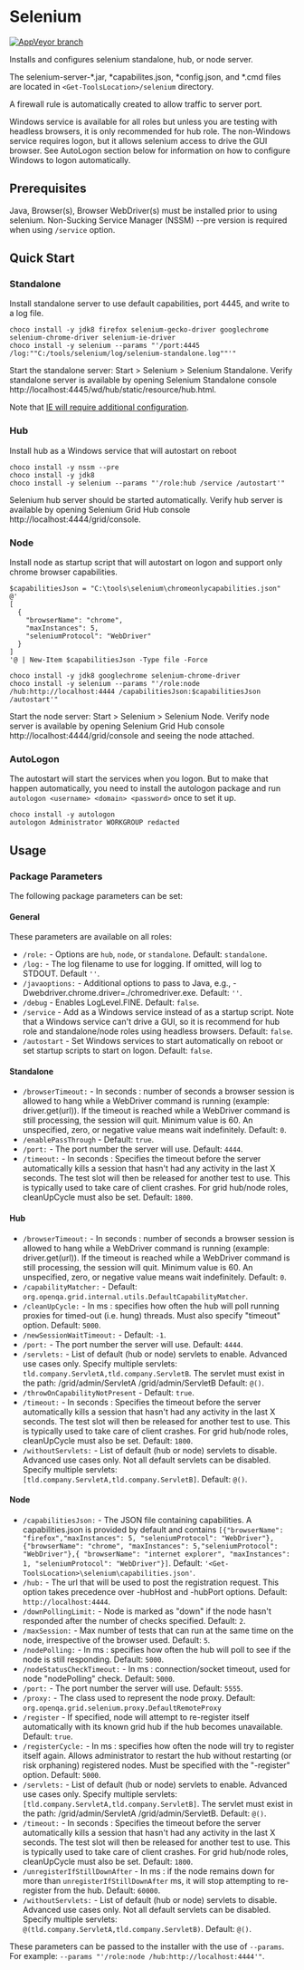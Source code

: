 ﻿# Selenium

[![AppVeyor branch](https://img.shields.io/appveyor/ci/dhoer/choco-selenium/master.svg)](https://ci.appveyor.com/project/dhoer/choco-selenium)

Installs and configures selenium standalone, hub, or node server.

The selenium-server-*.jar, *capabilites.json, *config.json, and *.cmd
files are located in `<Get-ToolsLocation>/selenium` directory.

A firewall rule is automatically created to allow traffic to server
port.

Windows service is available for all roles but unless you are testing
with headless browsers, it is only recommended for hub role.  The
non-Windows service requires logon, but it allows selenium access to
drive the GUI browser. See AutoLogon section below for information on
how to configure Windows to logon automatically.

## Prerequisites

Java, Browser(s), Browser WebDriver(s) must be installed prior to
using selenium. Non-Sucking Service Manager (NSSM) --pre
version is required when using `/service` option.

## Quick Start

### Standalone

Install standalone server to use default capabilities, port 4445, and
write to a log file.

```
choco install -y jdk8 firefox selenium-gecko-driver googlechrome selenium-chrome-driver selenium-ie-driver
choco install -y selenium --params "'/port:4445 /log:""C:/tools/selenium/log/selenium-standalone.log""'"
```

Start the standalone server: Start > Selenium > Selenium Standalone.
Verify standalone server is available by opening Selenium Standalone
console http://localhost:4445/wd/hub/static/resource/hub.html.

Note that [IE will require additional configuration](https://github.com/SeleniumHQ/selenium/wiki/InternetExplorerDriver#required-configuration).

### Hub

Install hub as a Windows service that will autostart on reboot

```
choco install -y nssm --pre
choco install -y jdk8
choco install -y selenium --params "'/role:hub /service /autostart'"
```

Selenium hub server should be started automatically.
Verify hub server is available by opening Selenium Grid Hub console
http://localhost:4444/grid/console.

### Node

Install node as startup script that will autostart on logon and
support only chrome browser capabilities.

```
$capabilitiesJson = "C:\tools\selenium\chromeonlycapabilities.json"
@'
[
  {
    "browserName": "chrome",
    "maxInstances": 5,
    "seleniumProtocol": "WebDriver"
  }
]
'@ | New-Item $capabilitiesJson -Type file -Force

choco install -y jdk8 googlechrome selenium-chrome-driver
choco install -y selenium --params "'/role:node /hub:http://localhost:4444 /capabilitiesJson:$capabilitiesJson /autostart'"
```

Start the node server: Start > Selenium > Selenium Node.
Verify node server is available by opening Selenium Grid Hub console
http://localhost:4444/grid/console and seeing the node attached.

### AutoLogon

The autostart will start the services when you logon.  But to make that
happen automatically, you need to install the autologon package and run
`autologon <username> <domain> <password>` once to set it up.

```
choco install -y autologon
autologon Administrator WORKGROUP redacted
```

## Usage

### Package Parameters

The following package parameters can be set:

#### General

These parameters are available on all roles:

- `/role:` - Options are `hub`, `node`, or `standalone`.
    Default: `standalone`.
- `/log:` - The log filename to use for logging. If omitted, will log
    to STDOUT. Default `''`.
- `/javaoptions:` - Additional options to pass to Java, e.g.,
    -Dwebdriver.chrome.driver=./chromedriver.exe.
    Default: `''`.
- `/debug` - Enables LogLevel.FINE. Default: `false`.
- `/service` - Add as a Windows service instead of as a startup script.
    Note that a Windows service can't drive a GUI, so it is recommend
    for hub role and standalone/node roles using headless browsers.
    Default: `false`.
- `/autostart` - Set Windows services to start automatically on reboot
    or set startup scripts to start on logon.  Default: `false`.

#### Standalone

- `/browserTimeout:` - In seconds : number of seconds a browser session
    is allowed to hang while a WebDriver command is running (example:
    driver.get(url)). If the timeout is reached while a WebDriver
    command is still processing, the session will quit. Minimum value
    is 60. An unspecified, zero, or negative value means wait
    indefinitely. Default: `0`.
- `/enablePassThrough` - Default: `true`.
- `/port:` - The port number the server will use. Default: `4444`.
- `/timeout:` - In seconds : Specifies the timeout before the server
    automatically kills a session that hasn't had any activity in the
    last X seconds. The test slot will then be released for another
    test to use. This is typically used to take care of client crashes.
    For grid hub/node roles, cleanUpCycle must also be set.
    Default: `1800`.

#### Hub

- `/browserTimeout:` - In seconds : number of seconds a browser session
    is allowed to hang while a WebDriver command is running (example:
    driver.get(url)). If the timeout is reached while a WebDriver
    command is still processing, the session will quit. Minimum value
    is 60. An unspecified, zero, or negative value means wait
    indefinitely. Default: `0`.
- `/capabilityMatcher:` -
    Default: `org.openqa.grid.internal.utils.DefaultCapabilityMatcher`.
- `/cleanUpCycle:` - In ms : specifies how often the hub will poll
    running proxies for timed-out (i.e. hung) threads. Must also
    specify "timeout" option. Default: `5000`.
- `/newSessionWaitTimeout:` - Default: `-1`.
- `/port:` - The port number the server will use. Default: `4444`.
- `/servlets:` - List of default (hub or node) servlets to enable.
    Advanced use cases only. Specify multiple servlets:
    `tld.company.ServletA,tld.company.ServletB`. The servlet must exist
    in the path: /grid/admin/ServletA /grid/admin/ServletB
    Default: `@()`.
- `/throwOnCapabilityNotPresent` - Default: `true`.
- `/timeout:` - In seconds : Specifies the timeout before the server
    automatically kills a session that hasn't had any activity in the
    last X seconds. The test slot will then be released for another
    test to use. This is typically used to take care of client crashes.
    For grid hub/node roles, cleanUpCycle must also be set.
    Default: `1800`.
- `/withoutServlets:` - List of default (hub or node) servlets to
    disable. Advanced use cases only. Not all default servlets can be
    disabled. Specify multiple servlets:
    `[tld.company.ServletA,tld.company.ServletB]`. Default: `@()`.

#### Node

- `/capabilitiesJson:` - The JSON file containing capabilities. A
    capabilities.json is provided by default and contains
    `[{"browserName": "firefox","maxInstances": 5,
    "seleniumProtocol": "WebDriver"},{"browserName": "chrome",
    "maxInstances": 5,"seleniumProtocol": "WebDriver"},{
    "browserName": "internet explorer", "maxInstances": 1,
    "seleniumProtocol": "WebDriver"}]`.
    Default: `'<Get-ToolsLocation>\selenium\capabilities.json'`.
- `/hub:` - The url that will be used to post the registration request.
    This option takes precedence over -hubHost and -hubPort options.
    Default: `http://localhost:4444`.
- `/downPollingLimit:` - Node is marked as "down" if the node hasn't
    responded after the number of checks specified. Default: `2`.
- `/maxSession:` - Max number of tests that can run at the same
    time on the node, irrespective of the browser used. Default: `5`.
- `/nodePolling:` - In ms : specifies how often the hub will poll to see
    if the node is still responding. Default: `5000`.
- `/nodeStatusCheckTimeout:` - In ms : connection/socket timeout, used
    for node "nodePolling" check. Default: `5000`.
- `/port:` - The port number the server will use. Default: `5555`.
- `/proxy:` - The class used to represent the node proxy.
    Default: `org.openqa.grid.selenium.proxy.DefaultRemoteProxy`
- `/register` - If specified, node will attempt to re-register itself
    automatically with its known grid hub if the hub becomes
    unavailable. Default: `true`.
- `/registerCycle:` - In ms : specifies how often the node will try to
    register itself again. Allows administrator to restart the hub
    without restarting (or risk orphaning) registered nodes. Must be
    specified with the "-register" option. Default: `5000`.
- `/servlets:` - List of default (hub or node) servlets to enable.
    Advanced use cases only. Specify multiple servlets:
    `[tld.company.ServletA,tld.company.ServletB]`. The servlet must
    exist in the path: /grid/admin/ServletA /grid/admin/ServletB.
    Default: `@()`.
- `/timeout:` - In seconds : Specifies the timeout before the server
    automatically kills a session that hasn't had any activity in the
    last X seconds. The test slot will then be released for another test
    to use. This is typically used to take care of client crashes. For
    grid hub/node roles, cleanUpCycle must also be set. Default: `1800`.
- `/unregisterIfStillDownAfter` - In ms : if the node remains down for
    more than `unregisterIfStillDownAfter` ms, it will stop
    attempting to re-register from the hub. Default: `60000`.
- `/withoutServlets:` - List of default (hub or node) servlets to
    disable. Advanced use cases only. Not all default servlets can be
    disabled. Specify multiple servlets:
    `@(tld.company.ServletA,tld.company.ServletB)`.
    Default: `@()`.

These parameters can be passed to the installer with the use of `--params`.
For example: `--params "'/role:node /hub:http://localhost:4444'"`.
